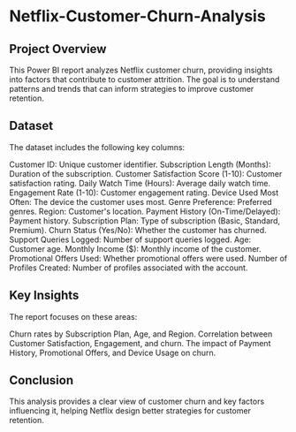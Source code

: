 # Netflix-Customer-Churn-Analysis
## Project Overview
This Power BI report analyzes Netflix customer churn, providing insights into factors that contribute to customer attrition. The goal is to understand patterns and trends that can inform strategies to improve customer retention.

## Dataset
The dataset includes the following key columns:

Customer ID: Unique customer identifier.
Subscription Length (Months): Duration of the subscription.
Customer Satisfaction Score (1-10): Customer satisfaction rating.
Daily Watch Time (Hours): Average daily watch time.
Engagement Rate (1-10): Customer engagement rating.
Device Used Most Often: The device the customer uses most.
Genre Preference: Preferred genres.
Region: Customer's location.
Payment History (On-Time/Delayed): Payment history.
Subscription Plan: Type of subscription (Basic, Standard, Premium).
Churn Status (Yes/No): Whether the customer has churned.
Support Queries Logged: Number of support queries logged.
Age: Customer age.
Monthly Income ($): Monthly income of the customer.
Promotional Offers Used: Whether promotional offers were used.
Number of Profiles Created: Number of profiles associated with the account.

## Key Insights
The report focuses on these areas:

Churn rates by Subscription Plan, Age, and Region.
Correlation between Customer Satisfaction, Engagement, and churn.
The impact of Payment History, Promotional Offers, and Device Usage on churn.

## Conclusion
This analysis provides a clear view of customer churn and key factors influencing it, helping Netflix design better strategies for customer retention.
